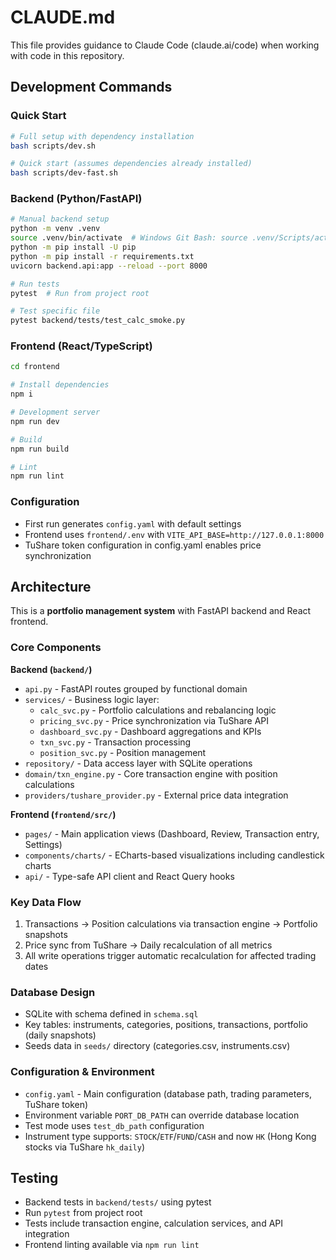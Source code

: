 # CLAUDE.md

This file provides guidance to Claude Code (claude.ai/code) when working with code in this repository.

## Development Commands

### Quick Start
```bash
# Full setup with dependency installation
bash scripts/dev.sh

# Quick start (assumes dependencies already installed)
bash scripts/dev-fast.sh
```

### Backend (Python/FastAPI)
```bash
# Manual backend setup
python -m venv .venv
source .venv/bin/activate  # Windows Git Bash: source .venv/Scripts/activate
python -m pip install -U pip
python -m pip install -r requirements.txt
uvicorn backend.api:app --reload --port 8000

# Run tests
pytest  # Run from project root

# Test specific file
pytest backend/tests/test_calc_smoke.py
```

### Frontend (React/TypeScript)
```bash
cd frontend

# Install dependencies  
npm i

# Development server
npm run dev

# Build
npm run build

# Lint
npm run lint
```

### Configuration
- First run generates `config.yaml` with default settings
- Frontend uses `frontend/.env` with `VITE_API_BASE=http://127.0.0.1:8000`
- TuShare token configuration in config.yaml enables price synchronization

## Architecture

This is a **portfolio management system** with FastAPI backend and React frontend.

### Core Components

**Backend (`backend/`)**
- `api.py` - FastAPI routes grouped by functional domain
- `services/` - Business logic layer:
  - `calc_svc.py` - Portfolio calculations and rebalancing logic
  - `pricing_svc.py` - Price synchronization via TuShare API
  - `dashboard_svc.py` - Dashboard aggregations and KPIs
  - `txn_svc.py` - Transaction processing
  - `position_svc.py` - Position management
- `repository/` - Data access layer with SQLite operations
- `domain/txn_engine.py` - Core transaction engine with position calculations
- `providers/tushare_provider.py` - External price data integration

**Frontend (`frontend/src/`)**
- `pages/` - Main application views (Dashboard, Review, Transaction entry, Settings)
- `components/charts/` - ECharts-based visualizations including candlestick charts
- `api/` - Type-safe API client and React Query hooks

### Key Data Flow
1. Transactions → Position calculations via transaction engine → Portfolio snapshots
2. Price sync from TuShare → Daily recalculation of all metrics
3. All write operations trigger automatic recalculation for affected trading dates

### Database Design
- SQLite with schema defined in `schema.sql`
- Key tables: instruments, categories, positions, transactions, portfolio (daily snapshots)
- Seeds data in `seeds/` directory (categories.csv, instruments.csv)

### Configuration & Environment
- `config.yaml` - Main configuration (database path, trading parameters, TuShare token)
- Environment variable `PORT_DB_PATH` can override database location
- Test mode uses `test_db_path` configuration
- Instrument type supports: `STOCK`/`ETF`/`FUND`/`CASH` and now `HK` (Hong Kong stocks via TuShare `hk_daily`)

## Testing

- Backend tests in `backend/tests/` using pytest
- Run `pytest` from project root
- Tests include transaction engine, calculation services, and API integration
- Frontend linting available via `npm run lint`
